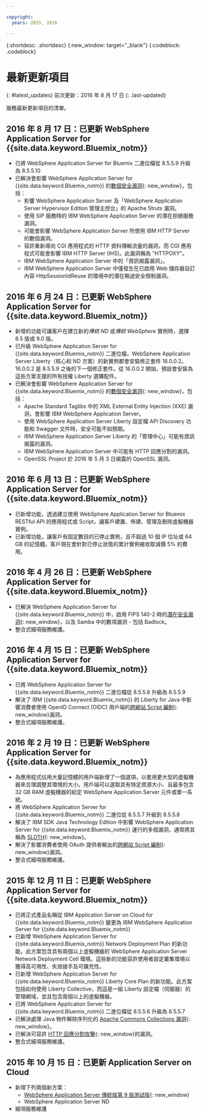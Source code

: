 ```yaml
---

copyright:
  years: 2015, 2016

---
```


{:shortdesc: .shortdesc}
{:new_window: target="_blank"}
{:codeblock: .codeblock}

# 最新更新項目
{: #latest_updates}
前次更新：2016 年 8 月 17 日
{: .last-updated}

服務最新更新項目的清單。

## 2016 年 8 月 17 日：已更新 WebSphere Application Server for {{site.data.keyword.Bluemix_notm}}

* 已將 WebSphere Application Server for Bluemix 二進位檔從 8.5.5.9 升級為 8.5.5.10
* 已解決會影響 WebSphere Application Server for {{site.data.keyword.Bluemix_notm}} 的[數個安全漏洞](http://www-01.ibm.com/support/docview.wss?uid=swg21988710){: new_window}，包括：
  * 影響 WebSphere Application Server 及「WebSphere Application Server Hypervisor Edition 管理主控台」的 Apache Struts 漏洞。
  * 使用 SIP 服務時的 IBM WebSphere Application Server 的潛在拒絕服務漏洞。
  * 可能會影響 WebSphere Application Server 所使用 IBM HTTP Server 的數個漏洞。
  * 容許重新導向 CGI 應用程式的 HTTP 資料傳輸流量的漏洞，而 CGI 應用程式可能會影響 IBM HTTP Server (IHS)。此漏洞稱為 "HTTPOXY"。
  * IBM WebSphere Application Server 中的「資訊揭露漏洞」。
  * IBM WebSphere Application Server 中僅發生在已啟用 Web 儲存器自訂內容 HttpSessionIdReuse 的環境中的潛在略過安全限制漏洞。


## 2016 年 6 月 24 日：已更新 WebSphere Application Server for {{site.data.keyword.Bluemix_notm}}

* 新增的功能可讓客戶在建立新的*傳統 ND* 或*傳統 WebSphere* 實例時，選擇 8.5 版或 9.0 版。
* 已升級 WebSphere Application Server for {{site.data.keyword.Bluemix_notm}} 二進位檔，WebSphere Application Server Liberty（核心和 ND 方案）的新實例都會安裝修正套件 16.0.0.2。16.0.0.2 是 8.5.5.9 之後的下一個修正套件。從 16.0.0.2 開始，預設會安裝為這些方案支援的所有授權 Liberty 選購配件。
* 已解決會影響 WebSphere Application Server for {{site.data.keyword.Bluemix_notm}} 的[數個安全漏洞](http://www-01.ibm.com/support/docview.wss?uid=swg21984977){: new_window}，包括：
  * Apache Standard Taglibs 中的 XML External Entity Injection (XXE) 漏洞，會影響 IBM WebSphere Application Server。
  * 使用 WebSphere Application Server Liberty 設定檔 API Discovery 功能和 Swagger 文件時，安全可能不如預期。
  * IBM WebSphere Application Server Liberty 的「管理中心」可能有資訊揭露的漏洞。
  * IBM WebSphere Application Server 中可能有 HTTP 回應分割的漏洞。
  * OpenSSL Project 於 2016 年 5 月 3 日揭露的 OpenSSL 漏洞。

## 2016 年 6 月 13 日：已更新 WebSphere Application Server for {{site.data.keyword.Bluemix_notm}}

* 已新增功能，透過建立使用 WebSphere Application Server for Bluemix RESTful API 的應用程式或 Script，讓客戶建置、佈建、管理及刪除虛擬機器實例。
* 已新增功能，讓客戶有固定數目的已停止實例，且不超過 10 個 IP 位址或 64 GB 的記憶體。客戶現在會針對已停止狀態的累計實例被收取減價 5% 的費用。

## 2016 年 4 月 26 日：已更新 WebSphere Application Server for {{site.data.keyword.Bluemix_notm}}

* 已解決 WebSphere Application Server for {{site.data.keyword.Bluemix_notm}} 中，啟用 FIPS 140-2 時的[潛在安全漏洞](http://www-01.ibm.com/support/docview.wss?uid=swg21982128){: new_window}，以及 Samba 中的數項漏洞 - 包括 Badlock。
* 整合式細項服務維護。

## 2016 年 4 月 15 日：已更新 WebSphere Application Server for {{site.data.keyword.Bluemix_notm}}

* 已將 WebSphere Application Server for {{site.data.keyword.Bluemix_notm}} 二進位檔從 8.5.5.8 升級為 8.5.5.9
* 解決了 IBM {{site.data.keyword.Bluemix_notm}} 的 Liberty for Java 中影響消費者使用 OpenID Connect (OIDC) 用戶端的[跨網站 Script 編制](http://www-01.ibm.com/support/docview.wss?uid=swg21981221){: new_window}漏洞。
* 整合式細項服務維護。

## 2016 年 2 月 19 日：已更新 WebSphere Application Server for {{site.data.keyword.Bluemix_notm}}
* 為應用程式佔用大量記憶體的用戶端新增了一個選項，以套用更大型的虛擬機器來合理調整其環境的大小。用戶端可以選取具有特定資源大小、且最多包含 32 GB RAM 虛擬機器的給定 WebSphere Application Server 元件或單一系統。
* 將 WebSphere Application Server for {{site.data.keyword.Bluemix_notm}} 二進位從 8.5.5.7 升級到 8.5.5.8
* 解決了 IBM SDK Java Technology Edition 中影響 WebSphere Application Server for {{site.data.keyword.Bluemix_notm}} 運行的多個漏洞，通常將其稱為 [SLOTH](http://www-01.ibm.com/support/docview.wss?uid=swg21977244){: new_window}。
* 解決了影響消費者使用 OAuth 提供者輸出的[跨網站 Script 編制](http://www-01.ibm.com/support/docview.wss?uid=swg21976337){: new_window}漏洞。
* 整合式細項服務維護。

## 2015 年 12 月 11 日：已更新 WebSphere Application Server for {{site.data.keyword.Bluemix_notm}}
* 已將正式產品名稱從 IBM Application Server on Cloud for {{site.data.keyword.Bluemix_notm}} 變更為 IBM WebSphere Application Server for {{site.data.keyword.Bluemix_notm}}
* 已新增 WebSphere Application Server for {{site.data.keyword.Bluemix_notm}} Network Deployment Plan 的新功能。此方案包含具有兩個以上虛擬機器的 WebSphere Application Server Network Deployment Cell 環境。這些新的功能容許使用者設定叢集環境以獲得高可用性、失效接手及可擴充性。
* 已新增 WebSphere Application Server for {{site.data.keyword.Bluemix_notm}} Liberty Core Plan 的新功能。此方案包括如何使用 Liberty Collective，而這是一組 Liberty 設定檔（伺服器）的管理網域，並且包含兩個以上的虛擬機器。
* 已將 WebSphere Application Server for {{site.data.keyword.Bluemix_notm}} 二進位檔從 8.5.5.6 升級為 8.5.5.7
* 已解決處理 Java 物件解除序列化的 [Apache Commons Collections 漏洞](https://www.us-cert.gov/ncas/current-activity/2015/11/13/Apache-Commons-Collections-Java-Library-Vulnerability){: new_window}。
* 已解決可容許 [HTTP 回應分割攻擊](http://www-01.ibm.com/support/docview.wss?uid=swg21972254){: new_window}的漏洞。
* 整合式細項服務維護。

## 2015 年 10 月 15 日：已更新 Application Server on Cloud
* 新增下列兩個新方案：
  * [WebSphere Application Server 傳統版第 9 版測試版](https://www-01.ibm.com/marketing/iwm/iwmdocs/web/cc/earlyprograms/websphere.shtml){: new_window}
  * WebSphere Application Server ND
* 細項服務維護
